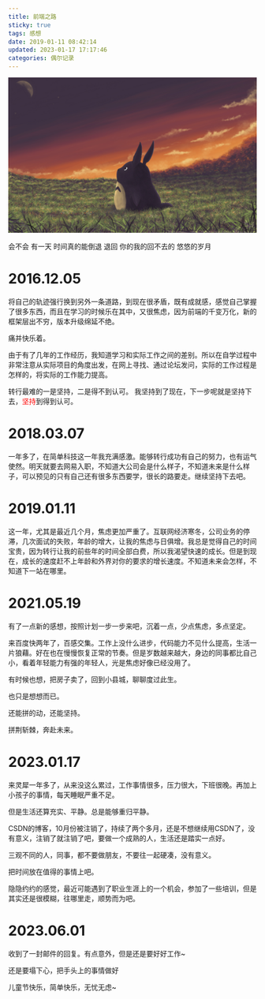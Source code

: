 ```yaml
---
title: 前端之路
sticky: true
tags: 感想
date: 2019-01-11 08:42:14
updated: 2023-01-17 17:17:46
categories: 偶尔记录
---
```


![](/images/hello-world-2.jpg)

会不会 有一天 时间真的能倒退
退回 你的我的回不去的 悠悠的岁月

<!-- more -->

# 2016.12.05

将自己的轨迹强行换到另外一条道路，到现在很矛盾，既有成就感，感觉自己掌握了很多东西，而且在学习的时候乐在其中，又很焦虑，因为前端的千变万化，新的框架层出不穷，版本升级绵延不绝。

痛并快乐着。

由于有了几年的工作经历，我知道学习和实际工作之间的差别。所以在自学过程中非常注意从实际项目的角度出发，在网上寻找、通过论坛发问，实际的工作过程是怎样的，将实际的工作能力提高。

转行最难的一是坚持，二是得不到认可。
我坚持到了现在，下一步呢就是坚持下去，<span style="color: red">坚持</span>到得到认可。

# 2018.03.07

一年多了，在简单科技这一年我充满感激。能够转行成功有自己的努力，也有运气使然。明天就要去网易入职，不知道大公司会是什么样子，不知道未来是什么样子，可以预见的只有自己还有很多东西要学，很长的路要走。继续坚持下去吧。

# 2019.01.11
这一年，尤其是最近几个月，焦虑更加严重了。互联网经济寒冬，公司业务的停滞，几次面试的失败，年龄的增大，让我的焦虑与日俱增。我总是觉得自己的时间宝贵，因为转行让我的前些年的时间全部白费，所以我渴望快速的成长。但是到现在，成长的速度赶不上年龄和外界对你的要求的增长速度。不知道未来会怎样，不知道下一站在哪里。

# 2021.05.19

有了一点新的感想，按照计划一步一步来吧，沉着一点，少点焦虑，多点坚定。

来百度快两年了，百感交集。工作上没什么进步，代码能力不见什么提高，生活一片狼藉。好在也在慢慢恢复正常的节奏。但是岁数越来越大，身边的同事都比自己小，看着年轻能力有强的年轻人，光是焦虑好像已经没用了。

有时候也想，把房子卖了，回到小县城，聊聊度过此生。

也只是想想而已。

还能拼的动，还能坚持。

拼荆斩棘，奔赴未来。

# 2023.01.17

来灵犀一年多了，从来没这么累过，工作事情很多，压力很大，下班很晚。再加上小孩子的事情，每天睡眠严重不足。

但是生活还算充实、平静。总是能够重归平静。

CSDN的博客，10月份被注销了，持续了两个多月，还是不想继续用CSDN了，没有意义，注销了就注销了吧，要做一个成熟的人，生活还是踏实一点好。

三观不同的人，同事，都不要做朋友，不要往一起硬凑，没有意义。

把时间放在值得的事情上吧。

隐隐约约的感觉，最近可能遇到了职业生涯上的一个机会，参加了一些培训，但是其实还是很模糊，往哪里走，顺势而为吧。


# 2023.06.01

收到了一封邮件的回复。有点意外，但是还是要好好工作~

还是要塌下心，把手头上的事情做好

儿童节快乐，简单快乐，无忧无虑~
